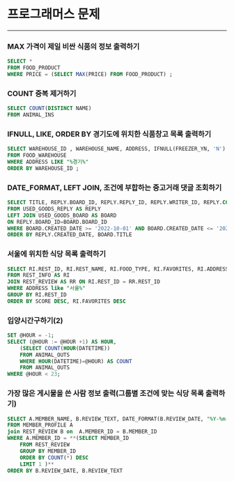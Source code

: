 # 프로그래머스 문제
---

### MAX 가격이 제일 비싼 식품의 정보 출력하기

```sql
SELECT *
FROM FOOD_PRODUCT
WHERE PRICE = (SELECT MAX(PRICE) FROM FOOD_PRODUCT) ;
```

### COUNT 중복 제거하기

```sql
SELECT COUNT(DISTINCT NAME)
FROM ANIMAL_INS
```

### IFNULL, LIKE, ORDER BY 경기도에 위치한 식품창고 목록 출력하기

```sql
SELECT WAREHOUSE_ID , WAREHOUSE_NAME, ADDRESS, IFNULL(FREEZER_YN, 'N') AS FREEZER_YN
FROM FOOD_WAREHOUSE
WHERE ADDRESS LIKE "%경기%"
ORDER BY WAREHOUSE_ID ;
```

### DATE_FORMAT, LEFT JOIN, 조건에 부합하는 중고거래 댓글 조회하기

```sql
SELECT TITLE, REPLY.BOARD_ID, REPLY.REPLY_ID, REPLY.WRITER_ID, REPLY.CONTENTS, DATE_FORMAT(REPLY.CREATED_DATE, '%Y-%m-%d')
FROM USED_GOODS_REPLY AS REPLY
LEFT JOIN USED_GOODS_BOARD AS BOARD
ON REPLY.BOARD_ID=BOARD.BOARD_ID
WHERE BOARD.CREATED_DATE >= '2022-10-01' AND BOARD.CREATED_DATE <= '2022-10-31'
ORDER BY REPLY.CREATED_DATE, BOARD.TITLE
```

### 서울에 위치한 식당 목록 출력하기

```sql
SELECT RI.REST_ID, RI.REST_NAME, RI.FOOD_TYPE, RI.FAVORITES, RI.ADDRESS, ROUND(AVG(RR.REVIEW_SCORE),2) AS SCORE
FROM REST_INFO AS RI
JOIN REST_REVIEW AS RR ON RI.REST_ID = RR.REST_ID
WHERE ADDRESS like "서울%"
GROUP BY RI.REST_ID
ORDER BY SCORE DESC, RI.FAVORITES DESC
```

### 입양시간구하기(2)

```sql
SET @HOUR = -1;
SELECT (@HOUR := @HOUR +1) AS HOUR,
    (SELECT COUNT(HOUR(DATETIME)) 
    FROM ANIMAL_OUTS 
    WHERE HOUR(DATETIME)=@HOUR) AS COUNT 
    FROM ANIMAL_OUTS
WHERE @HOUR < 23;
```

### 가장 많은 게시물을 쓴 사람 정보 출력(그룹별 조건에 맞는 식당 목록 출력하기)

```sql
SELECT A.MEMBER_NAME, B.REVIEW_TEXT, DATE_FORMAT(B.REVIEW_DATE, "%Y-%m-%d") as REVIEW_DATE
FROM MEMBER_PROFILE A
join REST_REVIEW B on  A.MEMBER_ID = B.MEMBER_ID
WHERE A.MEMBER_ID = **(SELECT MEMBER_ID 
	FROM REST_REVIEW
	GROUP BY MEMBER_ID
	ORDER BY COUNT(*) DESC
	LIMIT 1 )**
ORDER BY B.REVIEW_DATE, B.REVIEW_TEXT
```
